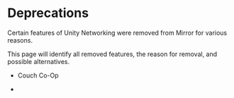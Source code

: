 # Deprecations

Certain features of Unity Networking were removed from Mirror for various reasons.

This page will identify all removed features, the reason for removal, and possible alternatives.

-   Couch Co-Op

-    
